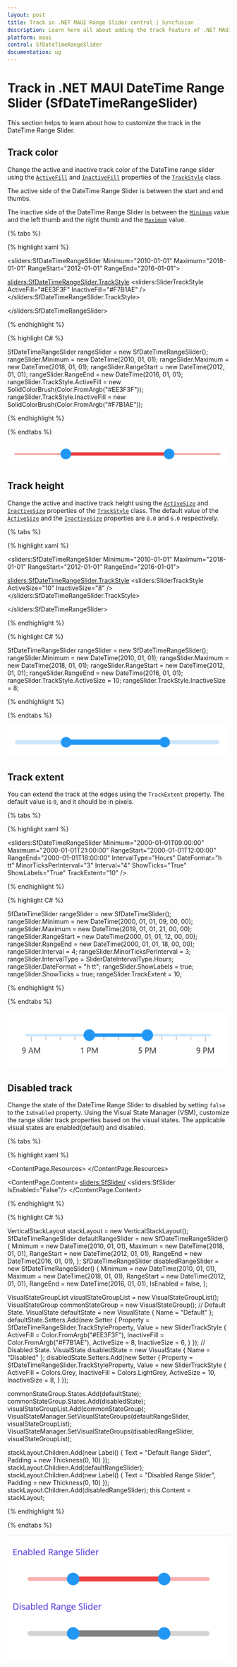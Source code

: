 ```yaml
---
layout: post
title: Track in .NET MAUI Range Slider control | Syncfusion
description: Learn here all about adding the track feature of .NET MAUI Range Slider (SfDateTimeRangeSlider) control and more.
platform: maui
control: SfDateTimeRangeSlider
documentation: ug
---
```


# Track in .NET MAUI DateTime Range Slider (SfDateTimeRangeSlider)

This section helps to learn about how to customize the track in the DateTime Range Slider.

## Track color

Change the active and inactive track color of the DateTime range slider using the [`ActiveFill`](https://help.syncfusion.com/cr/maui/Syncfusion.Maui.Sliders.SliderTrackStyle.html#Syncfusion_Maui_Sliders_SliderTrackStyle_ActiveFill) and [`InactiveFill`](https://help.syncfusion.com/cr/maui/Syncfusion.Maui.Sliders.SliderTrackStyle.html#Syncfusion_Maui_Sliders_SliderTrackStyle_InactiveFill) properties of the [`TrackStyle`](https://help.syncfusion.com/cr/maui/Syncfusion.Maui.Sliders.SliderBase.html#Syncfusion_Maui_Sliders_SliderBase_TrackStyle) class.

The active side of the DateTime Range Slider is between the start and end thumbs.

The inactive side of the DateTime Range Slider is between the [`Minimum`](https://help.syncfusion.com/cr/maui/Syncfusion.Maui.Sliders.NumericRangeSliderBase.html#Syncfusion_Maui_Sliders_NumericRangeSliderBase_Minimum) value and the left thumb and the right thumb and the [`Maximum`](https://help.syncfusion.com/cr/maui/Syncfusion.Maui.Sliders.NumericRangeSliderBase.html#Syncfusion_Maui_Sliders_NumericRangeSliderBase_Maximum) value.

{% tabs %}

{% highlight xaml %}

<sliders:SfDateTimeRangeSlider Minimum="2010-01-01" 
                               Maximum="2018-01-01" 
                               RangeStart="2012-01-01" 
                               RangeEnd="2016-01-01">
  
  <sliders:SfDateTimeRangeSlider.TrackStyle>
      <sliders:SliderTrackStyle ActiveFill="#EE3F3F" InactiveFill="#F7B1AE" />
  </sliders:SfDateTimeRangeSlider.TrackStyle>

</sliders:SfDateTimeRangeSlider>

{% endhighlight %}

{% highlight C# %}

SfDateTimeRangeSlider rangeSlider = new SfDateTimeRangeSlider();
rangeSlider.Minimum = new DateTime(2010, 01, 01);
rangeSlider.Maximum = new DateTime(2018, 01, 01);
rangeSlider.RangeStart = new DateTime(2012, 01, 01);
rangeSlider.RangeEnd = new DateTime(2016, 01, 01);
rangeSlider.TrackStyle.ActiveFill = new SolidColorBrush(Color.FromArgb("#EE3F3F"));
rangeSlider.TrackStyle.InactiveFill = new SolidColorBrush(Color.FromArgb("#F7B1AE"));

{% endhighlight %}

{% endtabs %}

![RangeSlider track color](images/track/track-color.png)

## Track height

Change the active and inactive track height using the [`ActiveSize`](https://help.syncfusion.com/cr/maui/Syncfusion.Maui.Sliders.SliderTrackStyle.html#Syncfusion_Maui_Sliders_SliderTrackStyle_ActiveSize) and [`InactiveSize`](https://help.syncfusion.com/cr/maui/Syncfusion.Maui.Sliders.SliderTrackStyle.html#Syncfusion_Maui_Sliders_SliderTrackStyle_InactiveSize) properties of the [`TrackStyle`](https://help.syncfusion.com/cr/maui/Syncfusion.Maui.Sliders.SliderBase.html#Syncfusion_Maui_Sliders_SliderBase_TrackStyle) class. The default value of the [`ActiveSize`](https://help.syncfusion.com/cr/maui/Syncfusion.Maui.Sliders.SliderTrackStyle.html#Syncfusion_Maui_Sliders_SliderTrackStyle_ActiveSize) and the [`InactiveSize`](https://help.syncfusion.com/cr/maui/Syncfusion.Maui.Sliders.SliderTrackStyle.html#Syncfusion_Maui_Sliders_SliderTrackStyle_InactiveSize) properties are `8.0` and `6.0` respectively.

{% tabs %}

{% highlight xaml %}

<sliders:SfDateTimeRangeSlider Minimum="2010-01-01" 
                               Maximum="2018-01-01" 
                               RangeStart="2012-01-01" 
                               RangeEnd="2016-01-01">
   
   <sliders:SfDateTimeRangeSlider.TrackStyle>
      <sliders:SliderTrackStyle ActiveSize="10" InactiveSize="8" />
   </sliders:SfDateTimeRangeSlider.TrackStyle>

</sliders:SfDateTimeRangeSlider>

{% endhighlight %}

{% highlight C# %}

SfDateTimeRangeSlider rangeSlider = new SfDateTimeRangeSlider();
rangeSlider.Minimum = new DateTime(2010, 01, 01);
rangeSlider.Maximum = new DateTime(2018, 01, 01);
rangeSlider.RangeStart = new DateTime(2012, 01, 01);
rangeSlider.RangeEnd = new DateTime(2016, 01, 01);
rangeSlider.TrackStyle.ActiveSize = 10;
rangeSlider.TrackStyle.InactiveSize = 8;

{% endhighlight %}

{% endtabs %}

![RangeSlider track size](images/track/track-size.png)

## Track extent

You can extend the track at the edges using the `TrackExtent` property. The default value is `0`, and it should be in pixels.

{% tabs %}

{% highlight xaml %}

<sliders:SfDateTimeRangeSlider Minimum="2000-01-01T09:00:00"
                               Maximum="2000-01-01T21:00:00"
                               RangeStart="2000-01-01T12:00:00"
                               RangeEnd="2000-01-01T18:00:00"
                               IntervalType="Hours"
                               DateFormat="h tt"
                               MinorTicksPerInterval="3"
                               Interval="4"
                               ShowTicks="True"
                               ShowLabels="True"
                               TrackExtent="10" />

{% endhighlight %}

{% highlight C# %}

SfDateTimeSlider rangeSlider = new SfDateTimeSlider();
rangeSlider.Minimum = new DateTime(2000, 01, 01, 09, 00, 00);
rangeSlider.Maximum = new DateTime(2019, 01, 01, 21, 00, 00);
rangeSlider.RangeStart = new DateTime(2000, 01, 01, 12, 00, 00);
rangeSlider.RangeEnd = new DateTime(2000, 01, 01, 18, 00, 00);
rangeSlider.Interval = 4;
rangeSlider.MinorTicksPerInterval = 3;
rangeSlider.IntervalType = SliderDateIntervalType.Hours;
rangeSlider.DateFormat = "h tt";
rangeSlider.ShowLabels = true;
rangeSlider.ShowTicks = true;
rangeSlider.TrackExtent = 10;

{% endhighlight %}

{% endtabs %}

![RangeSlider track extent](images/track/track-extent.png)

## Disabled track

Change the state of the DateTime Range Slider to disabled by setting `false` to the `IsEnabled` property. Using the Visual State Manager (VSM), customize the range slider track properties based on the visual states. The applicable visual states are enabled(default) and disabled.

{% tabs %}

{% highlight xaml %}

<ContentPage.Resources>
    <Style TargetType="sliders:SfDateTimeRangeSlider">
        <Setter Property="Minimum"
                Value="2010-01-01" />
        <Setter Property="Maximum"
                Value="2018-01-01" />
        <Setter Property="RangeStart"
                Value="2012-01-01" />
        <Setter Property="RangeEnd"
                Value="2016-01-01" />
        <Setter Property="VisualStateManager.VisualStateGroups">
            <VisualStateGroupList>
                <VisualStateGroup>
                    <VisualState x:Name="Default">
                        <VisualState.Setters>
                            <Setter Property="TrackStyle">
                                <Setter.Value>
                                    <sliders:SliderTrackStyle ActiveSize="8" 
                                                                  InactiveSize="6" 
                                                                  ActiveFill="#EE3F3F" 
                                                                  InactiveFill="#F7B1AE"/>
                                </Setter.Value>
                            </Setter>
                        </VisualState.Setters>
                    </VisualState>
                    <VisualState x:Name="Disabled">
                        <VisualState.Setters>
                            <Setter Property="TrackStyle">
                                <Setter.Value>
                                    <sliders:SliderTrackStyle ActiveSize="10" 
                                                                  InactiveSize="8"
                                                                  ActiveFill="Grey" 
                                                                  InactiveFill="LightGrey" />
                                </Setter.Value>
                            </Setter>
                        </VisualState.Setters>
                    </VisualState>
                </VisualStateGroup>
            </VisualStateGroupList>
        </Setter>
    </Style>
</ContentPage.Resources>

<ContentPage.Content>
    <VerticalStackLayout>
        <Label Text="Enabled Range Slider" Padding="0,10"/>
        <sliders:SfSlider/>
        <Label Text="Disabled Range Slider" Padding="0,10"/>
        <sliders:SfSlider IsEnabled="False"/>
    </VerticalStackLayout>
</ContentPage.Content>

{% endhighlight %}

{% highlight C# %}

VerticalStackLayout stackLayout = new VerticalStackLayout();
SfDateTimeRangeSlider defaultRangeSlider = new SfDateTimeRangeSlider()
{
    Minimum = new DateTime(2010, 01, 01),
    Maximum = new DateTime(2018, 01, 01),
    RangeStart = new DateTime(2012, 01, 01),
    RangeEnd = new DateTime(2016, 01, 01),
};
SfDateTimeRangeSlider disabledRangeSlider = new SfDateTimeRangeSlider()
{
    Minimum = new DateTime(2010, 01, 01),
    Maximum = new DateTime(2018, 01, 01),
    RangeStart = new DateTime(2012, 01, 01),
    RangeEnd = new DateTime(2016, 01, 01),
    IsEnabled = false, 
};

VisualStateGroupList visualStateGroupList = new VisualStateGroupList();
VisualStateGroup commonStateGroup = new VisualStateGroup();
// Default State.
VisualState defaultState = new VisualState { Name = "Default" };
defaultState.Setters.Add(new Setter
{
    Property = SfDateTimeRangeSlider.TrackStyleProperty,
    Value = new SliderTrackStyle
    {
        ActiveFill = Color.FromArgb("#EE3F3F"),
        InactiveFill = Color.FromArgb("#F7B1AE"),
        ActiveSize = 8,
        InactiveSize = 6,
    }
});
// Disabled State.
VisualState disabledState = new VisualState { Name = "Disabled" };
disabledState.Setters.Add(new Setter
{
    Property = SfDateTimeRangeSlider.TrackStyleProperty,
    Value = new SliderTrackStyle
    {
        ActiveFill = Colors.Grey,
        InactiveFill = Colors.LightGrey,
        ActiveSize = 10,
        InactiveSize = 8,
    }
});

commonStateGroup.States.Add(defaultState);
commonStateGroup.States.Add(disabledState);
visualStateGroupList.Add(commonStateGroup);
VisualStateManager.SetVisualStateGroups(defaultRangeSlider, visualStateGroupList);
VisualStateManager.SetVisualStateGroups(disabledRangeSlider, visualStateGroupList);

stackLayout.Children.Add(new Label() { Text = "Default Range Slider", Padding = new Thickness(0, 10) });
stackLayout.Children.Add(defaultRangeSlider);
stackLayout.Children.Add(new Label() { Text = "Disabled Range Slider", Padding = new Thickness(0, 10) });
stackLayout.Children.Add(disabledRangeSlider);
this.Content = stackLayout;

{% endhighlight %}

{% endtabs %}

![RangeSlider track disabled state](images/track/track-disabled.png)